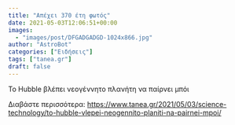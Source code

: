 ```yaml
---
title: "Απέχει 370 έτη φωτός"
date: 2021-05-03T12:06:51+00:00
images:
  - "images/post/DFGADGADGD-1024x866.jpg"
author: "AstroBot"
categories: ["Ειδήσεις"]
tags: ["tanea.gr"]
draft: false
---
```


Το Hubble βλέπει νεογέννητο πλανήτη να παίρνει μπόι

Διαβάστε περισσότερα: https://www.tanea.gr/2021/05/03/science-technology/to-hubble-vlepei-neogennito-planiti-na-pairnei-mpoi/
